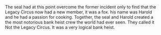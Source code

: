 The seal had at this point overcome the former incident only to find that the Legacy Circus now had a new member, it was a fox.
his name was Harold and he had a passion for cooking.
Together, the seal and Harold created a the most notorious bank heist crew the world had ever seen.
They called it Not the Legacy Circus.
It was a very logical bank heist.
